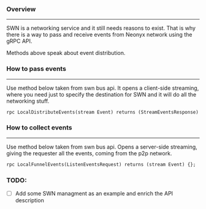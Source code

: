 ### Overview
---
SWN is a networking service and it still needs reasons to exist. That is why there is a way to pass and receive events from Neonyx network using the gRPC API.

Methods above speak about event distribution.
### How to pass events
---
Use method below taken from swn bus api. It opens a client-side streaming, where you need just to specify the destination for SWN and it will do all the networking stuff.
```protobuf
rpc LocalDistributeEvents(stream Event) returns (StreamEventsResponse) {};
```

### How to collect events
---
Use method below taken from swn bus api. Opens a server-side streaming, giving the requester all the events, coming from the p2p network. 
```protobuf
rpc LocalFunnelEvents(ListenEventsRequest) returns (stream Event) {};
```

### TODO:
- [ ] Add some SWN managment as an example and enrich the API description